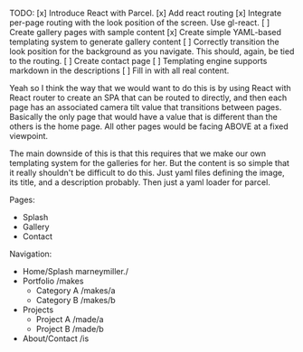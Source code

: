 TODO:
[x] Introduce React with Parcel.
[x] Add react routing
[x] Integrate per-page routing with the look position of the screen. Use gl-react.
[ ] Create gallery pages with sample content
[x] Create simple YAML-based templating system to generate gallery content
[ ] Correctly transition the look position for the background as you navigate. This should, again, be tied to the routing.
[ ] Create contact page
[ ] Templating engine supports markdown in the descriptions
[ ] Fill in with all real content.

Yeah so I think the way that we would want to do this is by using React with React router to create an SPA that can be routed to directly, and then each page has an associated camera tilt value that transitions between pages. Basically the only page that would have a value that is different than the others is the home page. All other pages would be facing ABOVE at a fixed viewpoint.

The main downside of this is that this requires that we make our own templating system for the galleries for her. But the content is so simple that it really shouldn't be difficult to do this. Just yaml files defining the image, its title, and a description probably. Then just a yaml loader for parcel.

Pages:

- Splash
- Gallery
- Contact

Navigation:

- Home/Splash marneymiller./
- Portfolio /makes
  - Category A /makes/a
  - Category B /makes/b
- Projects
  - Project A /made/a
  - Project B /made/b
- About/Contact /is
